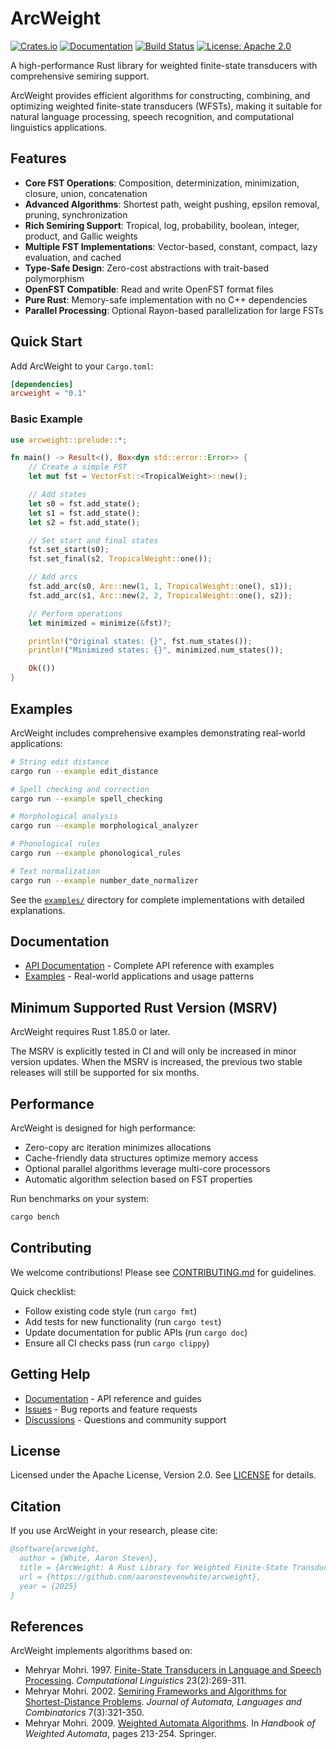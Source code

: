 # ArcWeight

[![Crates.io](https://img.shields.io/crates/v/arcweight.svg)](https://crates.io/crates/arcweight)
[![Documentation](https://docs.rs/arcweight/badge.svg)](https://docs.rs/arcweight)
[![Build Status](https://github.com/aaronstevenwhite/arcweight/workflows/CI/badge.svg)](https://github.com/aaronstevenwhite/arcweight/actions)
[![License: Apache 2.0](https://img.shields.io/badge/License-Apache%202.0-blue.svg)](https://www.apache.org/licenses/LICENSE-2.0)

A high-performance Rust library for weighted finite-state transducers with comprehensive semiring support.

ArcWeight provides efficient algorithms for constructing, combining, and optimizing weighted finite-state transducers (WFSTs), making it suitable for natural language processing, speech recognition, and computational linguistics applications.

## Features

- **Core FST Operations**: Composition, determinization, minimization, closure, union, concatenation
- **Advanced Algorithms**: Shortest path, weight pushing, epsilon removal, pruning, synchronization
- **Rich Semiring Support**: Tropical, log, probability, boolean, integer, product, and Gallic weights
- **Multiple FST Implementations**: Vector-based, constant, compact, lazy evaluation, and cached
- **Type-Safe Design**: Zero-cost abstractions with trait-based polymorphism
- **OpenFST Compatible**: Read and write OpenFST format files
- **Pure Rust**: Memory-safe implementation with no C++ dependencies
- **Parallel Processing**: Optional Rayon-based parallelization for large FSTs

## Quick Start

Add ArcWeight to your `Cargo.toml`:

```toml
[dependencies]
arcweight = "0.1"
```

### Basic Example

```rust
use arcweight::prelude::*;

fn main() -> Result<(), Box<dyn std::error::Error>> {
    // Create a simple FST
    let mut fst = VectorFst::<TropicalWeight>::new();

    // Add states
    let s0 = fst.add_state();
    let s1 = fst.add_state();
    let s2 = fst.add_state();

    // Set start and final states
    fst.set_start(s0);
    fst.set_final(s2, TropicalWeight::one());

    // Add arcs
    fst.add_arc(s0, Arc::new(1, 1, TropicalWeight::one(), s1));
    fst.add_arc(s1, Arc::new(2, 2, TropicalWeight::one(), s2));

    // Perform operations
    let minimized = minimize(&fst)?;

    println!("Original states: {}", fst.num_states());
    println!("Minimized states: {}", minimized.num_states());

    Ok(())
}
```

## Examples

ArcWeight includes comprehensive examples demonstrating real-world applications:

```bash
# String edit distance
cargo run --example edit_distance

# Spell checking and correction
cargo run --example spell_checking

# Morphological analysis
cargo run --example morphological_analyzer

# Phonological rules
cargo run --example phonological_rules

# Text normalization
cargo run --example number_date_normalizer
```

See the [`examples/`](examples/) directory for complete implementations with detailed explanations.

## Documentation

- [API Documentation](https://docs.rs/arcweight) - Complete API reference with examples
- [Examples](examples/) - Real-world applications and usage patterns

## Minimum Supported Rust Version (MSRV)

ArcWeight requires Rust 1.85.0 or later.

The MSRV is explicitly tested in CI and will only be increased in minor version updates. When the MSRV is increased, the previous two stable releases will still be supported for six months.

## Performance

ArcWeight is designed for high performance:

- Zero-copy arc iteration minimizes allocations
- Cache-friendly data structures optimize memory access
- Optional parallel algorithms leverage multi-core processors
- Automatic algorithm selection based on FST properties

Run benchmarks on your system:

```bash
cargo bench
```

## Contributing

We welcome contributions! Please see [CONTRIBUTING.md](CONTRIBUTING.md) for guidelines.

Quick checklist:
- Follow existing code style (run `cargo fmt`)
- Add tests for new functionality (run `cargo test`)
- Update documentation for public APIs (run `cargo doc`)
- Ensure all CI checks pass (run `cargo clippy`)

## Getting Help

- [Documentation](https://docs.rs/arcweight) - API reference and guides
- [Issues](https://github.com/aaronstevenwhite/arcweight/issues) - Bug reports and feature requests
- [Discussions](https://github.com/aaronstevenwhite/arcweight/discussions) - Questions and community support

## License

Licensed under the Apache License, Version 2.0. See [LICENSE](LICENSE) for details.

## Citation

If you use ArcWeight in your research, please cite:

```bibtex
@software{arcweight,
  author = {White, Aaron Steven},
  title = {ArcWeight: A Rust Library for Weighted Finite-State Transducers},
  url = {https://github.com/aaronstevenwhite/arcweight},
  year = {2025}
}
```

## References

ArcWeight implements algorithms based on:

- Mehryar Mohri. 1997. [Finite-State Transducers in Language and Speech Processing](https://aclanthology.org/J97-2003/). *Computational Linguistics* 23(2):269-311.
- Mehryar Mohri. 2002. [Semiring Frameworks and Algorithms for Shortest-Distance Problems](https://doi.org/10.1016/S0304-3975(99)00014-6). *Journal of Automata, Languages and Combinatorics* 7(3):321-350.
- Mehryar Mohri. 2009. [Weighted Automata Algorithms](https://doi.org/10.1007/978-3-642-01492-5_6). In *Handbook of Weighted Automata*, pages 213-254. Springer.
